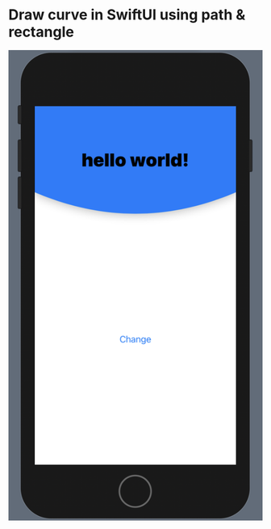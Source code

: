 # Draw curve in SwiftUI using path &amp; rectangle

![Preview](https://raw.githubusercontent.com/shubham14896/swiftUI_Curve/main/Screenshot%202020-11-23%20at%2011.05.30%20PM.png)
